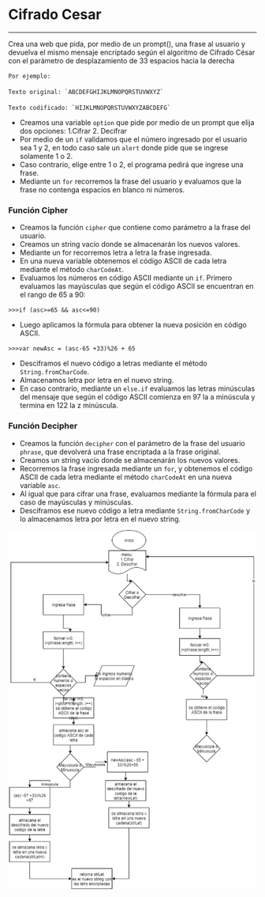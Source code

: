 # Cifrado Cesar
___
Crea una web que pida, por medio de un prompt(), una frase al usuario y devuelva el mismo mensaje encriptado según el algoritmo de Cifrado César con el parámetro de desplazamiento de 33 espacios hacia la derecha
~~~
Por ejemplo:

Texto original: `ABCDEFGHIJKLMNOPQRSTUVWXYZ`

Texto codificado: `HIJKLMNOPQRSTUVWXYZABCDEFG`
~~~
+ Creamos una variable `option` que pide por medio de un prompt que elija dos opciones:
    1.Cifrar 2. Decifrar
+ Por medio de un `if` validamos que el número ingresado por el usuario sea 1 y 2, en todo caso sale un `alert` donde pide que se ingrese solamente 1 o 2.
+ Caso contrario, elige entre 1 o 2, el programa pedirá que ingrese una frase.
+ Mediante un `for` recorremos la frase del usuario y evaluamos que la frase no contenga espacios en blanco ni números. 

### Función Cipher

+ Creamos la función `cipher` que contiene como parámetro a la frase del usuario.
+ Creamos un string vacío donde se almacenarán los nuevos valores.
+ Mediante un for recorremos letra a letra la frase ingresada.
+ En una nueva variable obtenemos el código ASCII de cada letra mediante el método `charCodeAt`.
+ Evaluamos los números en código ASCII mediante un `if`. Primero evaluamos las mayúsculas que según el código ASCII se encuentran en el rango de 65 a 90:
~~~
>>>if (asc>=65 && asc<=90)
~~~
+ Luego aplicamos la fórmula para obtener la nueva posición en código ASCII.
~~~
>>>var newAsc = (asc-65 +33)%26 + 65
~~~
+ Desciframos el nuevo código a letras mediante el método `String.fromCharCode`.
+ Almacenamos letra por letra en el nuevo string.
+ En caso contrario, mediante un `else.if` evaluamos las letras minúsculas del mensaje que según el código ASCII comienza en 97 la a minúscula y termina en 122 la z minúscula.

### Función Decipher

+ Creamos la función `decipher` con el parámetro de la frase del usuario `phrase`, que devolverá una frase encriptada a la frase original.
+ Creamos un string vacío donde se almacenarán los nuevos valores.
+ Recorremos la frase ingresada mediante un `for`, y obtenemos el código ASCII de cada letra mediante el método `charCodeAt` en una nueva variable `asc`.
+ Al igual que para cifrar una frase, evaluamos mediante la fórmula para el caso de mayúsculas y minúsculas.
+ Desciframos ese nuevo código a letra mediante `String.fromCharCode` y lo almacenamos letra por letra en el nuevo string.

![Código Cesar](Pictures/DiagramaFlujo.png)

